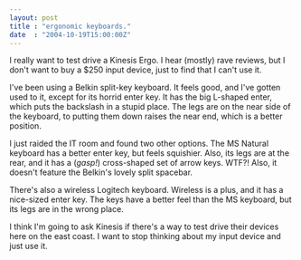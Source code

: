 ```yaml
---
layout: post
title : "ergonomic keyboards."
date  : "2004-10-19T15:00:00Z"
---
```

I really want to test drive a Kinesis Ergo.  I hear (mostly) rave reviews, but I don't want to buy a $250 input device, just to find that I can't use it.

I've been using a Belkin split-key keyboard.  It feels good, and I've gotten used to it, except for its horrid enter key.  It has the big L-shaped enter, which puts the backslash in a stupid place.  The legs are on the near side of the keyboard, to putting them down raises the near end, which is a better position.

I just raided the IT room and found two other options.  The MS Natural keyboard has a better enter key, but feels squishier.  Also, its legs are at the rear, and it has a (*gasp!*) cross-shaped set of arrow keys.  WTF?!  Also, it doesn't feature the Belkin's lovely split spacebar.

There's also a wireless Logitech keyboard.  Wireless is a plus, and it has a nice-sized enter key.  The keys have a better feel than the MS keyboard, but its legs are in the wrong place.

I think I'm going to ask Kinesis if there's a way to test drive their devices here on the east coast.  I want to stop thinking about my input device and just use it.

